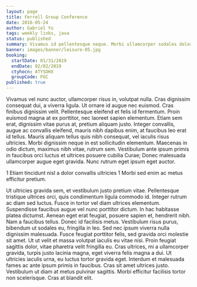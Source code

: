 ```yaml
---
layout: page
title: Ferrell Group Conference
date: 2016-05-24
author: Gabriel Yu
tags: weekly links, java
status: published
summary: Vivamus id pellentesque neque. Morbi ullamcorper sodales dolor.
banner: images/banner/leisure-05.jpg
booking:
  startDate: 01/31/2019
  endDate: 02/02/2019
  ctyhocn: ATYSDHX
  groupCode: FGC
published: true
---
```

Vivamus vel nunc auctor, ullamcorper risus in, volutpat nulla. Cras dignissim consequat dui, a viverra ligula. Ut ornare id augue nec euismod. Cras finibus dignissim velit. Pellentesque eleifend et felis id fermentum. Proin euismod magna at ex porttitor, nec laoreet sapien elementum. Etiam sem erat, dignissim vitae purus at, pretium aliquam justo. Integer convallis, augue ac convallis eleifend, mauris nibh dapibus enim, at faucibus leo erat id tellus. Mauris aliquam tellus quis nibh consequat, vel iaculis risus ultricies. Morbi dignissim neque in est sollicitudin elementum. Maecenas in odio dictum, maximus nibh vitae, rutrum sem. Vestibulum ante ipsum primis in faucibus orci luctus et ultrices posuere cubilia Curae; Donec malesuada ullamcorper augue eget gravida. Nunc rutrum eget ipsum eget auctor.

1 Etiam tincidunt nisl a dolor convallis ultricies
1 Morbi sed enim ac metus efficitur pretium.

Ut ultricies gravida sem, et vestibulum justo pretium vitae. Pellentesque tristique ultrices orci, quis condimentum ligula commodo id. Integer rutrum ac diam sed luctus. Fusce in tortor vel diam ultrices elementum. Suspendisse faucibus augue vel nunc porttitor dictum. In hac habitasse platea dictumst. Aenean eget erat feugiat, posuere sapien et, hendrerit nibh.
Nam a faucibus tellus. Donec id facilisis metus. Vestibulum risus purus, bibendum ut sodales eu, fringilla in leo. Sed nec ipsum viverra nulla dignissim malesuada. Fusce feugiat porttitor felis, sed gravida orci molestie sit amet. Ut ut velit et massa volutpat iaculis eu vitae nisi. Proin feugiat sagittis dolor, vitae pharetra velit fringilla eu. Cras ultrices, mi a ullamcorper gravida, turpis justo lacinia magna, eget viverra felis magna a dui. Ut ultricies iaculis urna, eu luctus tortor gravida eget. Interdum et malesuada fames ac ante ipsum primis in faucibus. Cras sit amet ultrices justo. Vestibulum ut diam at metus pulvinar sagittis. Morbi efficitur facilisis tortor non scelerisque. Cras at blandit elit.
